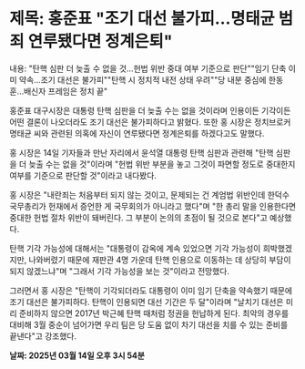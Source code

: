 # **제목: 홍준표 "조기 대선 불가피…명태균 범죄 연루됐다면 정계은퇴"**

  내용: "탄핵 심판 더 늦출 수 없을 것…헌법 위반 중대 여부 기준으로 판단""임기 단축 이미 약속…조기 대선은 불가피""탄핵 시 정치적 내전 상태 우려""당 내분 중심에 한동훈…배신자 프레임은 정치 끝"

홍준표 대구시장은 대통령 탄핵 심판을 더 늦출 수는 없을 것이라며 인용이든 기각이든 어떤 결론이 나오더라도 조기 대선은 불가피하다고 밝혔다. 또한 홍 시장은 정치브로커 명태균 씨와 관련된 의혹에 자신이 연루됐다면 정계은퇴를 하겠다고도 말했다.

홍 시장은 14일 기자들과 만난 자리에서 윤석열 대통령 탄핵 심판과 관련해 "탄핵 심판을 더 늦출 수는 없을 것"이라며 "헌법 위반 부분을 놓고 그것이 파면할 정도로 중대한지 여부를 기준으로 판단할 것"이라고 내다봤다. 

홍 시장은 "내란죄는 처음부터 되지 않는 것이고, 문제되는 건 계엄법 위반인데 한덕수 국무총리가 헌재에서 증언한 게 국무회의가 아니라고 했다"며 "한 총리 말을 인용한다면 중대한 헌법 절차 위반이 돼버린다. 그 부분이 논의의 초점이 될 것으로 본다"고 예상했다.

탄핵 기각 가능성에 대해서는 "대통령이 감옥에 계속 있었으면 기각 가능성이 희박했겠지만, 나와버렸기 때문에 재판관 4명 가운데 탄핵 인용으로 이동하는 데 상당히 부담이 되지 않겠느냐"며 "그래서 기각 가능성을 보는 것"이라고 전망했다.

그러면서 홍 시장은 "탄핵이 기각되더라도 대통령이 이미 임기 단축을 약속했기 때문에 조기 대선은 불가피하다. 탄핵이 인용되면 대선 기간은 두 달"이라며 "날치기 대선은 미리 준비하지 않으면 2017년 박근혜 탄핵 때처럼 정권을 헌납하게 된다. 최악의 경우를 대비해 3월 중순이 넘어가면 우리 팀은 당 도움 없이 차기 대선을 치를 수 있는 준비를 끝낸다"고 강조했다.

  **날짜: 2025년 03월 14일 오후 3시 54분**